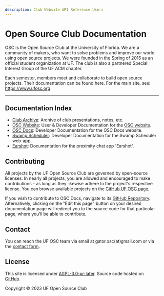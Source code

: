 ```yaml
---
description: Club Website API Reference Users
---
```


# Open Source Club Documentation

OSC is the Open Source Club at the University of Florida. We are a community of makers, who want to solve problems and improve our world using open source projects. We were founded in the Spring of 2016 as an official student organization at UF. The club is also a partnered Special Interest Group of the UF ACM chapter.

Each semester, members meet and collaborate to build open source projects. Their documentation can be found here. For the main site, see: https://www.ufosc.org

<hr />

## Documentation Index

- [Club Archive](/docs/club): Archive of club presentations, notes, etc.
- [OSC Website](/docs/website): User & Developer Documentation for the [OSC website](https://ufosc.org).
- [OSC Docs](/docs/osc-docs): Developer Documentation for the OSC Docs website.
- [Swamp Scheduler](/docs/swamp-scheduler): Developer Documentation for the Swamp Scheduler web-app.
- [Earshot](https://osc-proximity-documentation.vercel.app/): Documentation for the proximity chat app 'Earshot'.

## Contributing

All projects by the UF Open Source Club are governed by open-source licenses. In nearly all projects, you are allowed and encouraged to make contributions - as long as they likewise adhere to the project's respective license. You can browse available projects on the [GitHub UF OSC page](https://github.com/ufosc).

If you wish to contribute to OSC Docs, navigate to its [GitHub Repository](https://github.com/ufosc/osc-docs). Alternatively, clicking on the "Edit this page" button on your desired documentation page will redirect you to the source code for that particular page, where you'll be able to contribute.

## Contact

You can reach the UF OSC team via email at gator.osc(at)gmail.com or via the [contact form](https://ufosc.org/#contact).

## License

This site is licensed under [AGPL-3.0-or-later](https://spdx.org/licenses/AGPL-3.0-or-later). Source code hosted on [GitHub](https://github.com/ufosc/osc-docs).

Copyright © 2023 UF Open Source Club
